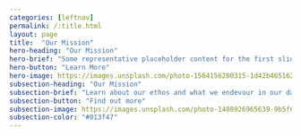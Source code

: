 ```yaml
---
categories: [leftnav]
permalink: /:title.html
layout: page
title:  "Our Mission"
hero-heading: "Our Mission"
hero-brief: "Some representative placeholder content for the first slide"
hero-button: "Learn More"
hero-image: https://images.unsplash.com/photo-1564156280315-1d42b4651629?ixlib=rb-1.2.1&ixid=MnwxMjA3fDB8MHxwaG90by1wYWdlfHx8fGVufDB8fHx8&auto=format&fit=crop&w=1684&q=80
subsection-heading: "Our Mission"
subsection-brief: "Learn about our ethos and what we endevour in our day to day"
subsection-button: "Find out more"
subsection-image: https://images.unsplash.com/photo-1480926965639-9b5f63a0817b?ixlib=rb-1.2.1&ixid=MnwxMjA3fDB8MHxwaG90by1wYWdlfHx8fGVufDB8fHx8&auto=format&fit=crop&w=1180&q=80
subsection-color: "#013f47"
---
```

